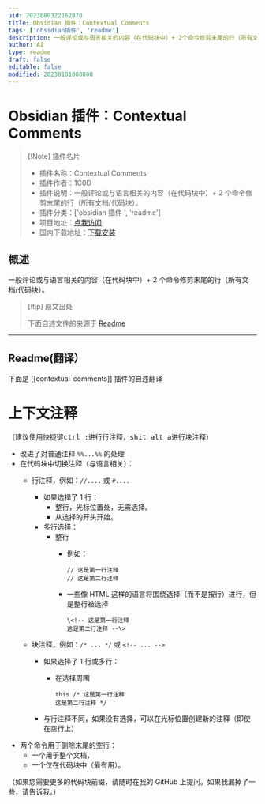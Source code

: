 ```yaml
---
uid: 2023080322162870
title: Obsidian 插件：Contextual Comments
tags: ['obsidian插件', 'readme']
description: 一般评论或与语言相关的内容（在代码块中）+ 2个命令修剪末尾的行（所有文档/代码块）。
author: AI
type: readme
draft: false
editable: false
modified: 20230101000000
---
```


# Obsidian 插件：Contextual Comments

> [!Note] 插件名片
> - 插件名称：Contextual Comments
> - 插件作者：1C0D
> - 插件说明：一般评论或与语言相关的内容（在代码块中）+ 2 个命令修剪末尾的行（所有文档/代码块）。
> - 插件分类：['obsidian 插件 ', 'readme']
> - 项目地址：[点我访问](https://github.com/1C0D/Obsidian-Contextual-Comments)
> - 国内下载地址：[下载安装](https://pkmer.cn/products/plugin/pluginMarket/?contextual-comments)

## 概述

一般评论或与语言相关的内容（在代码块中）+ 2 个命令修剪末尾的行（所有文档/代码块）。

> [!tip] 原文出处
>
>下面自述文件的来源于 [Readme](https://ghproxy.net/https://raw.githubusercontent.com/1C0D/Obsidian-Contextual-Comments/master/README.md)
>

---

## Readme(翻译）

下面是 [[contextual-comments]] 插件的自述翻译

# 上下文注释

（建议使用快捷键<kbd>ctrl :</kbd>进行行注释，<kbd>shit alt a</kbd>进行块注释）

- 改进了对普通注释 `%%...%%` 的处理
- 在代码块中切换注释（与语言相关）：
  - 行注释，例如：`//....` 或 `#....`
      - 如果选择了 1 行：
        - 整行，光标位置处，无需选择。
        - 从选择的开头开始。
      - 多行选择：
        - 整行
          - 例如：

            ```   
            // 这是第一行注释  
            // 这是第二行注释
            ```

          - 一些像 HTML 这样的语言将围绕选择（而不是按行）进行，但是整行被选择

              ```
              \<!-- 这是第一行注释       
              这是第二行注释 --\>
              ``` 

  - 块注释，例如：`/* ... */` 或 `<!-- ... -->`
    - 如果选择了 1 行或多行：
      - 在选择周围

          ```
          this /* 这是第一行注释      
          这是第二行注释 */
          ```

    - 与行注释不同，如果没有选择，可以在光标位置创建新的注释（即使在空行上）
<!-- -->
- 两个命令用于删除末尾的空行：
  - 一个用于整个文档，
  - 一个仅在代码块中（最有用）。

（如果您需要更多的代码块前缀，请随时在我的 GitHub 上提问。如果我漏掉了一些，请告诉我。）
